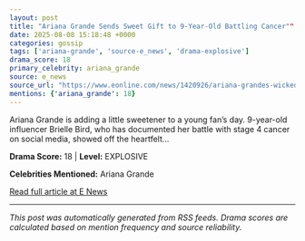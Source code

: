 ```yaml
---
layout: post
title: "Ariana Grande Sends Sweet Gift to 9-Year-Old Battling Cancer""
date: 2025-08-08 15:18:48 +0000
categories: gossip
tags: ['ariana-grande', 'source-e_news', 'drama-explosive']
drama_score: 18
primary_celebrity: ariana_grande
source: e_news
source_url: "https://www.eonline.com/news/1420926/ariana-grandes-wicked-gifts-to-influencer-battling-cancer?cmpid=rss-syndicate-genericrss-us-top_stories""
mentions: {'ariana_grande': 18}
---
```


Ariana Grande is adding a little sweetener to a young fan’s day. 9-year-old influencer Brielle Bird, who has documented her battle with stage 4 cancer on social media, showed off the heartfelt...

**Drama Score:** 18 | **Level:** EXPLOSIVE

**Celebrities Mentioned:** Ariana Grande

[Read full article at E News](https://www.eonline.com/news/1420926/ariana-grandes-wicked-gifts-to-influencer-battling-cancer?cmpid=rss-syndicate-genericrss-us-top_stories)

---
*This post was automatically generated from RSS feeds. Drama scores are calculated based on mention frequency and source reliability.*
